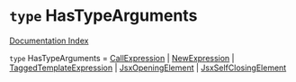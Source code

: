 # `type` HasTypeArguments

[Documentation Index](../README.md)

`type` HasTypeArguments = [CallExpression](../private.interface.CallExpression/README.md) | [NewExpression](../private.interface.NewExpression/README.md) | [TaggedTemplateExpression](../private.interface.TaggedTemplateExpression/README.md) | [JsxOpeningElement](../private.interface.JsxOpeningElement/README.md) | [JsxSelfClosingElement](../private.interface.JsxSelfClosingElement/README.md)